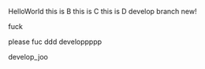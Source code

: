  HelloWorld
this is B
this is C
this is D
develop branch
new!

fuck

please
fuc
ddd
developpppp

develop_joo
